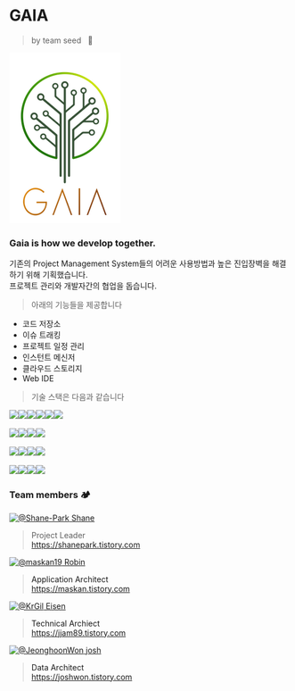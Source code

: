 # GAIA
> by team seed &nbsp;&nbsp;🌱 <br/>

![img](https://raw.githubusercontent.com/ddit301/gaia/master/Documents/logo/LOGO-small.png)

### Gaia is how we develop together.

기존의 Project Management System들의 어려운 사용방법과 높은 진입장벽을 해결하기 위해 기획했습니다.<br/>
프로젝트 관리와 개발자간의 협업을 돕습니다.<br/>
> 아래의 기능들을 제공합니다

- 코드 저장소
- 이슈 트래킹
- 프로젝트 일정 관리
- 인스턴트 메신저
- 클라우드 스토리지
- Web IDE

>기술 스택은 다음과 같습니다</br>

<a href="#" target="_blank"><img src="https://img.shields.io/badge/Java-007396?style=flat-square&logo=Java&logoColor=white"/></a><a href="#" target="_blank"><img src="https://img.shields.io/badge/Spring-6DB33F?style=flat-square&logo=Spring&logoColor=white"/></a><a href="#" target="_blank"><img src="https://img.shields.io/badge/HTML5-E34F26?style=flat-square&logo=HTML5&logoColor=white"/></a><a href="#" target="_blank"><img src="https://img.shields.io/badge/CSS3-1572B6?style=flat-square&logo=CSS3&logoColor=white"/></a><a href="#" target="_blank"><img src="https://img.shields.io/badge/JavaScript-[F7DF1E?style=flat-square&logo=JavaScript&logoColor=white"/></a><a href="#" target="_blank"><img src="https://img.shields.io/badge/jQuery-0769AD?style=flat-square&logo=jQuery&logoColor=white"/></a>

<a href="#" target="_blank"><img src="https://img.shields.io/badge/Oracle-F80000?style=flat-square&logo=Oracle&logoColor=white"/></a><a href="#" target="_blank"><img src="https://img.shields.io/badge/ElasticSearch-005571?style=flat-square&logo=ElasticSearch&logoColor=white"/></a><a href="#" target="_blank"><img src="https://img.shields.io/badge/MongoDB-47A248?style=flat-square&logo=MongoDB&logoColor=white"/></a><a href="#" target="_blank"><img src="https://img.shields.io/badge/Apache tomcat-F8DC75?style=flat-square&logo=Apache-tomcat&logoColor=white"/></a>

<a href="#" target="_blank"><img src="https://img.shields.io/badge/macOS-000000?style=flat-square&logo=apple&logoColor=white"/></a><a href="#" target="_blank"><img src="https://img.shields.io/badge/Eclipse-2C2255?style=flat-square&logo=Eclipse&logoColor=white"/></a><a href="#" target="_blank"><img src="https://img.shields.io/badge/VScode-007ACC?style=flat-square&logo=Visual-Studio-Code&logoColor=white"/></a><a href="#" target="_blank"><img src="https://img.shields.io/badge/Postman-FF6C37?style=flat-square&logo=Postman&logoColor=white"/></a>

<a href="#" target="_blank"><img src="https://img.shields.io/badge/Markdown-000000?style=flat-square&logo=Markdown&logoColor=white"/></a><a href="#" target="_blank"><img src="https://img.shields.io/badge/Slack-4A154B?style=flat-square&logo=Slack&logoColor=white"/></a><a href="#" target="_blank"><img src="https://img.shields.io/badge/Figma-F24E1E?style=flat-square&logo=Figma&logoColor=white"/></a><a href="#" target="_blank"><img src="https://img.shields.io/badge/GitHub-181717?style=flat-square&logo=GitHub&logoColor=white"/></a>

### Team members 🏕
<a href="https://github.com/Shane-Park">
  <img class="avatar avatar-user" src="https://avatars.githubusercontent.com/u/74809918?s=96&amp;v=4" width="48" height="48" alt="@Shane-Park"> Shane
</a>

> Project Leader
</br>https://shanepark.tistory.com

<a href="https://github.com/maskan19">
<img class="avatar avatar-user" src="https://avatars.githubusercontent.com/u/77029227?s=96&amp;v=4" width="48" height="48" alt="@maskan19"> Robin <a/>

> Application Architect
</br>https://maskan.tistory.com

<a href="https://github.com/KrGil">
<img class="avatar avatar-user" src="https://avatars.githubusercontent.com/u/24990542?s=96&amp;v=4" width="48" height="48" alt="@KrGil"> Eisen
 <a/>

> Technical Archiect
</br>https://jjam89.tistory.com

<a href="https://github.com/JeonghoonWon">
<img class="avatar avatar-user" src="https://avatars.githubusercontent.com/u/77673021?s=96&amp;v=4" width="48" height="48" alt="@JeonghoonWon"> josh <a/>

> Data Architect
</br>https://joshwon.tistory.com



